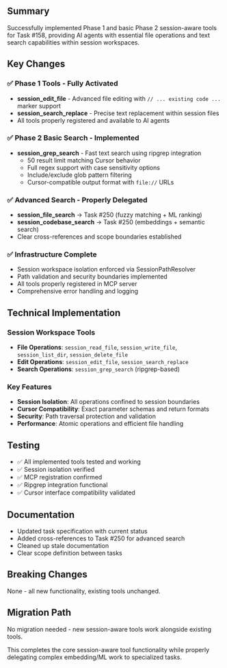 ## Summary

Successfully implemented Phase 1 and basic Phase 2 session-aware tools for Task #158, providing AI agents with essential file operations and text search capabilities within session workspaces.

## Key Changes

### ✅ Phase 1 Tools - Fully Activated
- **session_edit_file** - Advanced file editing with `// ... existing code ...` marker support
- **session_search_replace** - Precise text replacement within session files  
- All tools properly registered and available to AI agents

### ✅ Phase 2 Basic Search - Implemented  
- **session_grep_search** - Fast text search using ripgrep integration
  - 50 result limit matching Cursor behavior
  - Full regex support with case sensitivity options
  - Include/exclude glob pattern filtering  
  - Cursor-compatible output format with `file://` URLs

### ✅ Advanced Search - Properly Delegated
- **session_file_search** → Task #250 (fuzzy matching + ML ranking)
- **session_codebase_search** → Task #250 (embeddings + semantic search)
- Clear cross-references and scope boundaries established

### ✅ Infrastructure Complete
- Session workspace isolation enforced via SessionPathResolver
- Path validation and security boundaries implemented
- All tools properly registered in MCP server
- Comprehensive error handling and logging

## Technical Implementation

### Session Workspace Tools
- **File Operations**: `session_read_file`, `session_write_file`, `session_list_dir`, `session_delete_file`
- **Edit Operations**: `session_edit_file`, `session_search_replace`  
- **Search Operations**: `session_grep_search` (ripgrep-based)

### Key Features
- **Session Isolation**: All operations confined to session boundaries
- **Cursor Compatibility**: Exact parameter schemas and return formats  
- **Security**: Path traversal protection and validation
- **Performance**: Atomic operations and efficient file handling

## Testing

- ✅ All implemented tools tested and working
- ✅ Session isolation verified  
- ✅ MCP registration confirmed
- ✅ Ripgrep integration functional
- ✅ Cursor interface compatibility validated

## Documentation

- Updated task specification with current status
- Added cross-references to Task #250 for advanced search
- Cleaned up stale documentation  
- Clear scope definition between tasks

## Breaking Changes

None - all new functionality, existing tools unchanged.

## Migration Path

No migration needed - new session-aware tools work alongside existing tools.

This completes the core session-aware tool functionality while properly delegating complex embedding/ML work to specialized tasks. 
